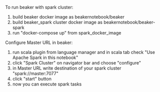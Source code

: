 <!--
    Copyright 2014 TWO SIGMA OPEN SOURCE, LLC

    Licensed under the Apache License, Version 2.0 (the "License");
    you may not use this file except in compliance with the License.
    You may obtain a copy of the License at

           http://www.apache.org/licenses/LICENSE-2.0

    Unless required by applicable law or agreed to in writing, software
    distributed under the License is distributed on an "AS IS" BASIS,
    WITHOUT WARRANTIES OR CONDITIONS OF ANY KIND, either express or implied.
    See the License for the specific language governing permissions and
    limitations under the License.
-->

To run beaker with spark cluster:
1. build beaker docker image as beakernotebook/beaker
2. build beaker_spark cluster docker image as beakernotebook/beaker-spark
3. run "docker-compose up" from spark_docker_image

Configure Master URL in beaker:
1. run scala plugin from language manager and in scala tab check "Use Apache Spark in this notebook"
2. click "Spark Cluster" on navigator bar and choose "configure"
3. in Master URL write destination of your spark cluster "spark://master:7077"
4. click "start" button
5. now you can execute spark tasks
